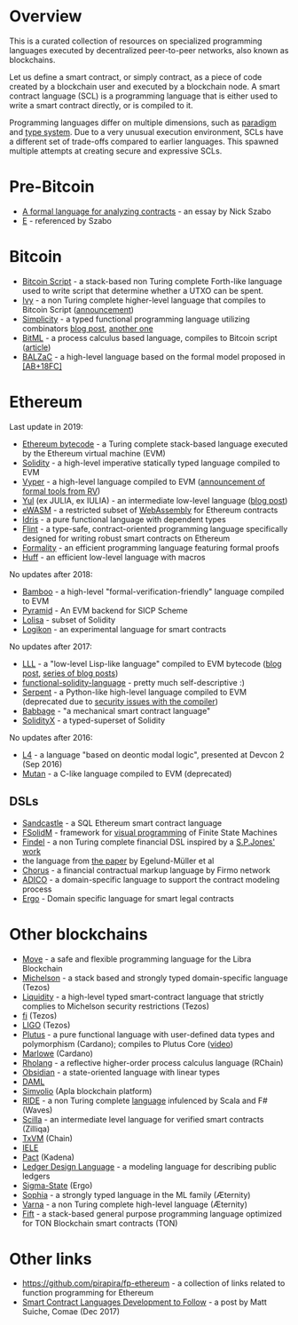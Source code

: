 # Overview

This is a curated collection of resources on specialized programming languages executed by decentralized peer-to-peer networks, also known as blockchains.

Let us define a smart contract, or simply contract, as a piece of code created by a blockchain user and executed by a blockchain node. A smart contract language (SCL) is a programming language that is either used to write a smart contract directly, or is compiled to it.

Programming languages differ on multiple dimensions, such as [paradigm](https://en.wikipedia.org/wiki/Programming_paradigm) and [type system](https://en.wikipedia.org/wiki/Type_system). Due to a very unusual execution environment, SCLs have a different set of trade-offs compared to earlier languages. This spawned multiple attempts at creating secure and expressive SCLs.

# Pre-Bitcoin

* [A formal language for analyzing contracts](http://nakamotoinstitute.org/contract-language/) - an essay by Nick Szabo
* [E](http://www.erights.org/) - referenced by Szabo

# Bitcoin

* [Bitcoin Script](https://en.bitcoin.it/wiki/Script) - a stack-based non Turing complete Forth-like language used to write script that determine whether a UTXO can be spent.
* [Ivy](https://github.com/ivy-lang/ivy-bitcoin) - a non Turing complete higher-level language that compiles to Bitcoin Script ([announcement](https://blog.chain.com/ivy-for-bitcoin-a-smart-contract-language-that-compiles-to-bitcoin-script-bec06377141a))
* [Simplicity](https://github.com/ElementsProject/simplicity) - a typed functional programming language utilizing combinators [blog post](https://medium.com/@danrobinson/understanding-simplicity-implementing-a-smart-contract-language-in-30-lines-of-haskell-827521bfeb4d), [another one](https://iohk.io/blog/simplicity-and-michelson/)
* [BitML](https://github.com/bitml-lang/bitml-compiler) - a process calculus based language, compiles to Bitcoin script ([article](https://eprint.iacr.org/2018/122))
* [BALZaC](https://blockchain.unica.it/balzac/docs/) - a high-level language based on the formal model proposed in [[AB+18FC]](https://eprint.iacr.org/2017/1124.pdf)


# Ethereum

Last update in 2019:
* [Ethereum bytecode](https://ethervm.io/) - a Turing complete stack-based language executed by the Ethereum virtual machine (EVM)
* [Solidity](https://solidity.readthedocs.io/en/latest/) - a high-level imperative statically typed language compiled to EVM
* [Vyper](https://vyper.readthedocs.io/en/latest/) - a high-level language compiled to EVM ([announcement of formal tools from RV](https://runtimeverification.com/blog/?p=617))
* [Yul](https://solidity.readthedocs.io/en/latest/yul.html) (ex JULIA, ex IULIA) - an intermediate low-level language ([blog post](https://medium.com/@chriseth/writing-smart-contracts-in-iulia-2a5ba737c7f1))
* [eWASM](https://ewasm.readthedocs.io/en/mkdocs/) - a restricted subset of [WebAssembly](http://webassembly.org/) for Ethereum contracts
* [Idris](https://www.idris-lang.org/) - a pure functional language with dependent types
* [Flint](https://github.com/flintlang/flint) - a type-safe, contract-oriented programming language specifically designed for writing robust smart contracts on Ethereum
* [Formality](https://github.com/MaiaVictor/Formality) - an efficient programming language featuring formal proofs
* [Huff](https://github.com/AztecProtocol/huff) - an efficient low-level language with macros

No updates after 2018:
* [Bamboo](https://github.com/pirapira/bamboo) - a high-level "formal-verification-friendly" language compiled to EVM
* [Pyramid](https://github.com/MichaelBurge/pyramid-scheme) - An EVM backend for SICP Scheme
* [Lolisa](https://arxiv.org/abs/1803.09885) - subset of Solidity
* [Logikon](https://github.com/logikon-lang/logikon) - an experimental language for smart contracts

No updates after 2017:
* [LLL](https://lll-docs.readthedocs.io/en/latest/) - a "low-level Lisp-like language" compiled to EVM bytecode ([blog post](https://media.consensys.net/an-introduction-to-lll-for-ethereum-smart-contract-development-e26e38ea6c23), [series of blog posts](http://blog.syrinx.net/))
* [functional-solidity-language](https://github.com/raineorshine/functional-solidity-language) - pretty much self-descriptive :)
* [Serpent](https://github.com/ethereum/serpent/tree/ad53fa2a8a496448d58ef9137959b4a1e86b14d7) - a Python-like high-level language compiled to EVM (deprecated due to [security issues with the compiler](https://blog.zeppelin.solutions/serpent-compiler-audit-3095d1257929))
* [Babbage](https://medium.com/@chriseth/babbage-a-mechanical-smart-contract-language-5c8329ec5a0e) - "a mechanical smart contract language"
* [SolidityX](https://solidityx.org/) - a typed-superset of Solidity

No updates after 2016:
* [L4](https://youtu.be/Ufy8oM-Ou90) - a language "based on deontic modal logic", presented at Devcon 2 (Sep 2016)
* [Mutan](https://github.com/obscuren/mutan) - a C-like language compiled to EVM (deprecated)


## DSLs

* [Sandcastle](https://pegasys.tech/sandcastle-brings-sql-to-ethereum-smart-contracts/) - a SQL Ethereum smart contract language
* [FSolidM](https://github.com/anmavrid/smart-contracts) - framework for [visual programming](https://cps-vo.org/group/smartcontracts) of Finite State Machines
* [Findel](https://github.com/cryptolu/findel) - a non Turing complete financial DSL inspired by a [S.P.Jones' work](https://www.microsoft.com/en-us/research/publication/composing-contracts-an-adventure-in-financial-engineering/)
* the language from [the paper](https://link.springer.com/article/10.1007/s12599-017-0507-z) by Egelund-Müller et al
* [Chorus](https://firmo.network/) - a financial contractual markup language by Firmo network
* [ADICO](https://brage.bibsys.no/xmlui/bitstream/handle/11250/2426572/Frantz2016_Smart_Contracts-DSL.pdf?sequence=3&isAllowed=y) - a domain-specific language to support the contract modeling process
* [Ergo](https://github.com/accordproject/ergo) - Domain specific language for smart legal contracts

# Other blockchains

* [Move](https://developers.libra.org/docs/move-paper) - a safe and flexible programming language for the Libra Blockchain 
* [Michelson](http://www.michelson-lang.com/) - a stack based and strongly typed domain-specific language (Tezos)
* [Liquidity](http://www.liquidity-lang.org/) - a high-level typed smart-contract language that strictly complies to Michelson security restrictions (Tezos)
* [fi](https://github.com/TezTech/fi) (Tezos)
* [LIGO](https://medium.com/tezos/introducing-ligo-a-new-smart-contract-language-for-tezos-233fa17f21c7) (Tezos)
* [Plutus](https://github.com/input-output-hk/plutus-prototype) - a pure functional language with user-defined data types and polymorphism (Cardano); compiles to Plutus Core ([video](https://youtu.be/IqA-mI2olFA)) 
* [Marlowe](https://twitter.com/IOHK_Charles/status/963837766957137921) (Cardano)
* [Rholang](https://github.com/rchain/rchain/tree/dev/rholang) - a reflective higher-order process calculus language (RChain)
* [Obsidian](https://mcoblenz.github.io/Obsidian/) - a state-oriented language with linear types
* [DAML](http://hub.digitalasset.com/blog/introducing-the-digital-asset-modeling-language-a-powerful-alternative-to-smart-contracts-for-financial-institutions)
* [Simvolio](https://apla.io/) (Apla blockchain platform)
* [RIDE](https://wavesplatform.com/files/docs/white_paper_waves_smart_contracts.pdf) - a non Turing complete [language](https://docs.wavesplatform.com/en/technical-details/ride-language.html) infulenced by Scala and F# (Waves)
* [Scilla](https://scilla-lang.org) - an intermediate level language for verified smart contracts (Zilliqa)
* [TxVM](https://github.com/chain/txvm) (Chain)
* [IELE](https://iohk.io/blog/iele-a-new-virtual-machine-for-the-blockchain)
* [Pact](http://kadena.io/docs/Kadena-PactWhitepaper.pdf) (Kadena)
* [Ledger Design Language](https://eprint.iacr.org/2018/416) - a modeling language for describing public ledgers
* [Sigma-State](https://github.com/ScorexFoundation/sigmastate-interpreter) (Ergo)
* [Sophia](https://github.com/aeternity/protocol/blob/master/contracts/sophia.md) - a strongly typed language in the ML family (Æternity)
* [Varna](https://github.com/aeternity/protocol/blob/master/contracts/varna.md) - a non Turing complete high-level language (Æternity)
* [Fift](https://test.ton.org/fiftbase.pdf) - a stack-based general purpose programming language optimized for TON Blockchain smart contracts (TON)

# Other links

* https://github.com/pirapira/fp-ethereum - a collection of links related to function programming for Ethereum
* [Smart Contract Languages Development to Follow](https://blog.comae.io/smart-contract-languages-development-to-follow-992e30774b39) - a post by Matt Suiche, Comae (Dec 2017)
